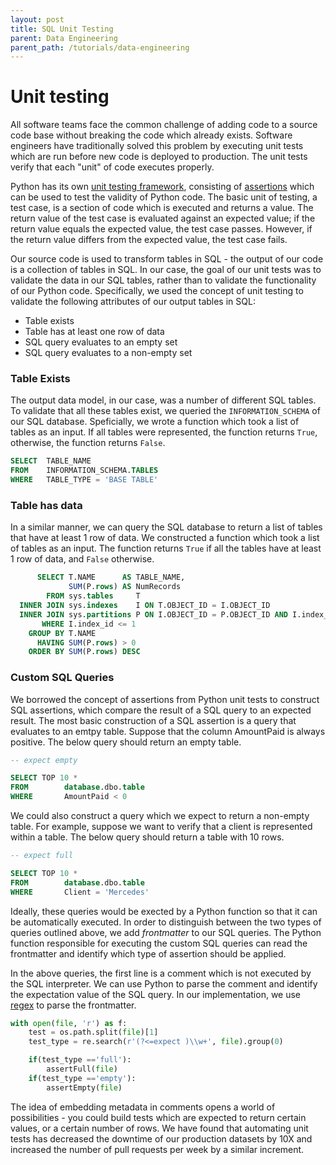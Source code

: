 ```yaml
---
layout: post
title: SQL Unit Testing
parent: Data Engineering
parent_path: /tutorials/data-engineering
---
```

# Unit testing
All software teams face the common challenge of adding code to a source code base without breaking the code which already exists. Software engineers have traditionally solved this problem by executing unit tests which are run before new code is deployed to production. The unit tests verify that each "unit" of code executes properly.

Python has its own [unit testing framework](https://docs.python.org/3/library/unittest.html), consisting of [assertions](https://docs.python.org/3/library/unittest.html#assert-methods) which can be used to test the validity of Python code. The basic unit of testing, a test case, is a section of code which is executed and returns a value. The return value of the test case is evaluated against an expected value; if the return value equals the expected value, the test case passes. However, if the return value differs from the expected value, the test case fails.

Our source code is used to transform tables in SQL - the output of our code is a collection of tables in SQL. In our case, the goal of our unit tests was to validate the data in our SQL tables, rather than to validate the functionality of our Python code. Specifically, we used the concept of unit testing to validate the following attributes of our output tables in SQL:

* Table exists
* Table has at least one row of data
* SQL query evaluates to an empty set
* SQL query evaluates to a non-empty set


### **Table Exists**
The output data model, in our case, was a number of different SQL tables. To validate that all these tables exist, we queried the `INFORMATION_SCHEMA` of our SQL database. Speficially, we wrote a function which took a list of tables as an input. If all tables were represented, the function returns `True`, otherwise, the function returns `False`.

```sql
SELECT  TABLE_NAME
FROM    INFORMATION_SCHEMA.TABLES
WHERE   TABLE_TYPE = 'BASE TABLE'
```

### **Table has data**
In a similar manner, we can query the SQL database to return a list of tables that have at least 1 row of data. We constructed a function which took a list of tables as an input. The function returns `True` if all the tables have at least 1 row of data, and `False` otherwise.

```sql
      SELECT T.NAME      AS TABLE_NAME,
             SUM(P.rows) AS NumRecords
        FROM sys.tables     T
  INNER JOIN sys.indexes    I ON T.OBJECT_ID = I.OBJECT_ID
  INNER JOIN sys.partitions P ON I.OBJECT_ID = P.OBJECT_ID AND I.index_id = P.index_id
       WHERE I.index_id <= 1
    GROUP BY T.NAME
      HAVING SUM(P.rows) > 0
    ORDER BY SUM(P.rows) DESC
```

### **Custom SQL Queries**
We borrowed the concept of assertions from Python unit tests to construct SQL assertions, which compare the result of a SQL query to an expected result. The most basic construction of a SQL assertion is a query that evaluates to an emtpy table. Suppose that the column AmountPaid is always positive. The below query should return an empty table.

```sql
-- expect empty

SELECT TOP 10 *
FROM  		database.dbo.table
WHERE		AmountPaid < 0
```

We could also construct a query which we expect to return a non-empty table. For example, suppose we want to verify that a client is represented within a table. The below query should return a table with 10 rows.

```sql
-- expect full

SELECT TOP 10 *
FROM  		database.dbo.table
WHERE		Client = 'Mercedes'
```

Ideally, these queries would be exected by a Python function so that it can be automatically executed. In order to distinguish between the two types of queries outlined above, we add *frontmatter* to our SQL queries. The Python function responsible for executing the custom SQL queries can read the frontmatter and identify which type of assertion should be applied.

In the above queries, the first line is a comment which is not executed by the SQL interpreter. We can use Python to parse the comment and identify the expectation value of the SQL query. In our implementation, we use [regex](https://docs.python.org/3/library/re.html) to parse the frontmatter.

```python
with open(file, 'r') as f:
	test = os.path.split(file)[1]
	test_type = re.search(r'(?<=expect )\\w+', file).group(0)

	if(test_type =='full'):
		assertFull(file)
	if(test_type =='empty'):
		assertEmpty(file)
```

The idea of embedding metadata in comments opens a world of possibilities - you could build tests which are expected to return certain values, or a certain number of rows. We have found that automating unit tests has decreased the downtime of our production datasets by 10X and increased the number of pull requests per week by a similar increment.